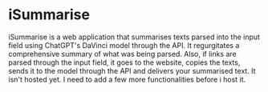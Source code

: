 # iSummarise
iSummarise is a web application that summarises texts parsed into the input field using ChatGPT's DaVinci model through the API.
It regurgitates a comprehensive summary of what was being parsed. Also, if links are parsed through the input field, it goes to the website, copies the texts, sends it to the model through the API and delivers your summarised text. It isn't hosted yet. I need to add a few more functionalities before i host it. 

